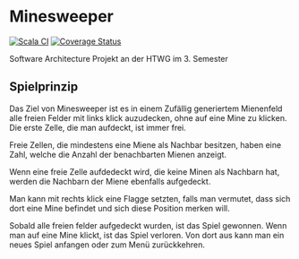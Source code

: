 # Minesweeper
[![Scala CI](https://github.com/bafto/minesweeper/actions/workflows/scala.yml/badge.svg)](https://github.com/bafto/minesweeper/actions/workflows/scala.yml) [![Coverage Status](https://coveralls.io/repos/github/bafto/minesweeper/badge.svg)](https://coveralls.io/github/bafto/minesweeper)

Software Architecture Projekt an der HTWG im 3. Semester

## Spielprinzip
Das Ziel von Minesweeper ist es in einem Zufällig generiertem Mienenfeld alle freien Felder mit links klick auzudecken, ohne auf eine Mine zu klicken.
Die erste Zelle, die man aufdeckt, ist immer frei.

Freie Zellen, die mindestens eine Miene als Nachbar besitzen, haben eine Zahl, welche die Anzahl der benachbarten Mienen anzeigt.

Wenn eine freie Zelle aufdedeckt wird, die keine Minen als Nachbarn hat, werden die Nachbarn der Miene ebenfalls aufgedeckt.

Man kann mit rechts klick eine Flagge setzten, falls man vermutet, dass sich dort eine Mine befindet und sich diese Position merken will.

Sobald alle freien felder aufgedeckt wurden, ist das Spiel gewonnen. Wenn man auf eine Mine klickt, ist das Spiel verloren.
Von dort aus kann man ein neues Spiel anfangen oder zum Menü zurückkehren.
